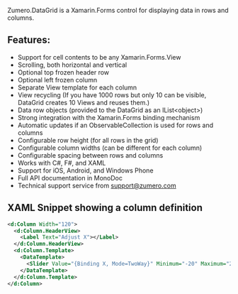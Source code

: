 
Zumero.DataGrid is a Xamarin.Forms control for displaying data in rows and columns.

## Features:

 - Support for cell contents to be any Xamarin.Forms.View
 - Scrolling, both horizontal and vertical
 - Optional top frozen header row
 - Optional left frozen column
 - Separate View template for each column
 - View recycling (If you have 1000 rows but only 10 can be visible, DataGrid creates 10 Views and reuses them.)
 - Data row objects (provided to the DataGrid as an IList&lt;object&gt;)
 - Strong integration with the Xamarin.Forms binding mechanism
 - Automatic updates if an ObservableCollection is used for rows and columns
 - Configurable row height (for all rows in the grid)
 - Configurable column widths (can be different for each column)
 - Configurable spacing between rows and columns
 - Works with C#, F#, and XAML
 - Support for iOS, Android, and Windows Phone
 - Full API documentation in MonoDoc
 - Technical support service from support@zumero.com

## XAML Snippet showing a column definition

```xml
<d:Column Width="120">
  <d:Column.HeaderView>
    <Label Text="Adjust X"></Label>
  </d:Column.HeaderView>
  <d:Column.Template>
    <DataTemplate>
      <Slider Value="{Binding X, Mode=TwoWay}" Minimum="-20" Maximum="20"></Slider>
    </DataTemplate>
  </d:Column.Template>
</d:Column>
```


